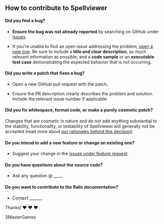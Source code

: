 ## How to contribute to Spellviewer

#### **Did you find a bug?**

* **Ensure the bug was not already reported** by searching on GitHub under [Issues](https://github.com/IUS-CS/3MasterGames/issues).

* If you're unable to find an open issue addressing the problem, [open a new one](https://github.com/rails/rails/issues/new). Be sure to include a **title and clear description**, as much relevant information as possible, and a **code sample** or an **executable test case** demonstrating the expected behavior that is not occurring.

<!--- * For more detailed information on submitting a bug report and creating an issue, visit our [reporting guidelines](). -->

#### **Did you write a patch that fixes a bug?**

* Open a new GitHub pull request with the patch.

* Ensure the PR description clearly describes the problem and solution. Include the relevant issue number if applicable.

#### **Did you fix whitespace, format code, or make a purely cosmetic patch?**

Changes that are cosmetic in nature and do not add anything substantial to the stability, functionality, or testability of Spellviewer will generally not be accepted (read more about [our rationales behind this decision]()).

#### **Do you intend to add a new feature or change an existing one?**

* Suggest your change in the [issues under feature request](https://github.com/IUS-CS/3MasterGames/issues).

#### **Do you have questions about the source code?**

* Ask any question @ ____.

#### **Do you want to contribute to the Rails documentation?**

* Contact ______.

Thanks! :heart: :heart: :heart:

3MasterGames
